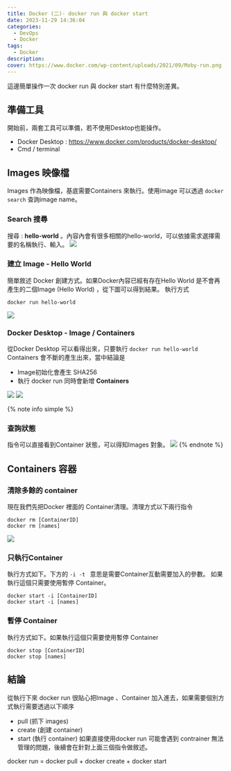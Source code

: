 ```yaml
---
title: Docker (二)- docker run 與 docker start 
date: 2023-11-29 14:36:04
categories: 
  - DevOps
  - Docker
tags: 
  - Docker
description:
cover: https://www.docker.com/wp-content/uploads/2021/09/Moby-run.png
---
```


這邊簡單操作一次 docker run 與 docker start 有什麼特別差異。
## 準備工具
開始前，兩套工具可以準備，若不使用Desktop也能操作。
- Docker Desktop  : https://www.docker.com/products/docker-desktop/
- Cmd / terminal

## Images 映像檔
Images 作為映像檔，基底需要Containers 來執行。使用image 可以透過 ``` docker search ``` 查詢image name。

### Search 搜尋
搜尋 : **hello-world** 。內容內會有很多相關的hello-world，可以依據需求選擇需要的名稱執行、輸入。
![](/image/20221128_14-36-04.png)

### 建立 Image - Hello World
簡單敘述 Docker 創建方式。如果Docker內容已經有存在Hello World 是不會再產生的二個Image (Hello World) ，從下圖可以得到結果。
執行方式
```docker
docker run hello-world
```
![](/image/20221128_14-47-20.png)

### Docker Desktop - Image / Containers
從Docker Desktop 可以看得出來，只要執行 ```docker run hello-world``` Containers 會不斷的產生出來，當中結論是
- Image初始化會產生 SHA256
- 執行 docker run 同時會新增 **Containers**

![](/image/20221128_14-51-23.png)
![](/image/20221128_14-51-35.png)

{% note info simple %}
### 查詢狀態
指令可以直接看到Container 狀態，可以得知Images 對象。
![](/image/20221128_15-00-00.png)
{% endnote %}

## Containers 容器

### 清除多餘的 container
現在我們先把Docker 裡面的 Container清理。清理方式以下兩行指令
```docker 
docker rm [ContainerID]
docker rm [names] 
```
![](/image/20221128_15-09-23.png)

### 只執行Container
執行方式如下。下方的 ```-i -t ``` 意思是需要Container互動需要加入的參數。
如果執行這個只需要使用暫停 Container。
```docker
docker start -i [ContainerID]
docker start -i [names] 
```

### 暫停 Container
執行方式如下。如果執行這個只需要使用暫停 Container
```docker
docker stop [ContainerID]
docker stop [names] 
```

## 結論
從執行下來 docker run 很貼心把Image 、Container 加入進去，如果需要個別方式執行需要透過以下順序
- pull (抓下 images)
- create (創建 container)
- start (執行 container)
如果直接使用docker run 可能會遇到 contrainer 無法管理的問題，後續會在針對上面三個指令做敘述。

docker run = docker pull + docker create + docker start